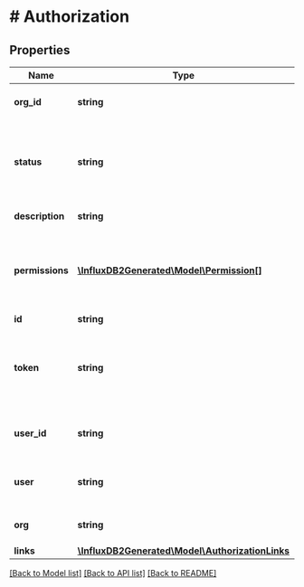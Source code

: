 # # Authorization

## Properties

Name | Type | Description | Notes
------------ | ------------- | ------------- | -------------
**org_id** | **string** | ID of org that authorization is scoped to. | 
**status** | **string** | if inactive the token is inactive and requests using the token will be rejected. | [optional] [default to 'active']
**description** | **string** | A description of the token. | [optional] 
**permissions** | [**\InfluxDB2Generated\Model\Permission[]**](Permission.md) | List of permissions for an auth.  An auth must have at least one Permission. | 
**id** | **string** |  | [optional] 
**token** | **string** | Passed via the Authorization Header and Token Authentication type. | [optional] 
**user_id** | **string** | ID of user that created and owns the token. | [optional] 
**user** | **string** | Name of user that created and owns the token. | [optional] 
**org** | **string** | Name of the org token is scoped to. | [optional] 
**links** | [**\InfluxDB2Generated\Model\AuthorizationLinks**](AuthorizationLinks.md) |  | [optional] 

[[Back to Model list]](../../README.md#documentation-for-models) [[Back to API list]](../../README.md#documentation-for-api-endpoints) [[Back to README]](../../README.md)


